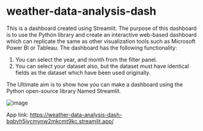 # weather-data-analysis-dash
This is a dashboard created using Streamlit.
The purpose of this dashboard is to use the Python library and create an interactive web-based dashboard which can replicate the same as other visualization tools such as Microsoft Power BI or Tableau. 
The dashboard has the following functionality: 
1. You can select the year, and month from the filter panel.
2. You can select your dataset also, but the dataset must have identical fields as the dataset which have been used originally.

The Ultimate aim is to show how you can make a dashboard using the Python open-source library Named Streamlit. 

![image](https://github.com/semanto-mondal/weather-data-analysis-dash/assets/133217806/fda37bf7-85a0-4ba1-95d2-90a606883d99)

App link: https://weather-data-analysis-dash-bqbvh5jycmynw2mkcmt9kc.streamlit.app/
